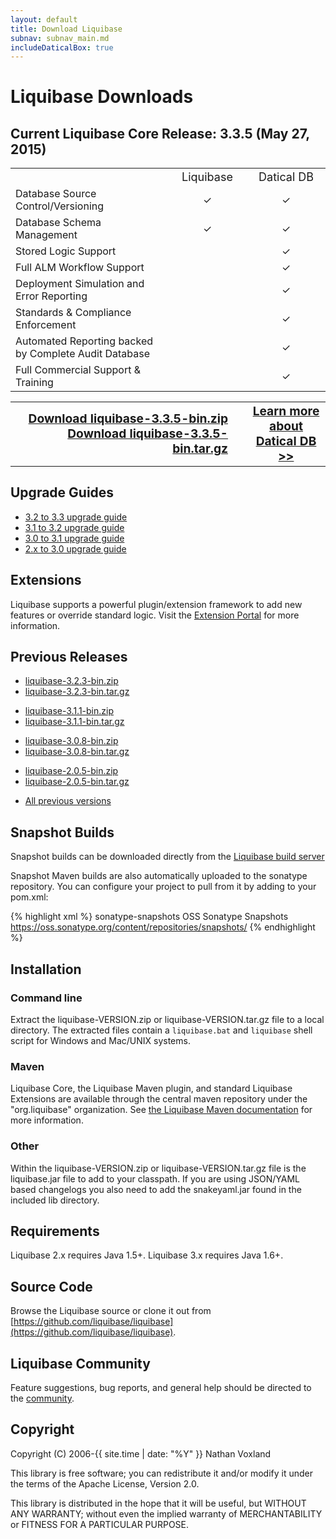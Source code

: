 ```yaml
---
layout: default
title: Download Liquibase
subnav: subnav_main.md
includeDaticalBox: true
---
```


# Liquibase Downloads #

## Current Liquibase Core Release: 3.3.5 (May 27, 2015) ##

<table style="width:100%" class="comparison-table">
<tr>
<td style="width:50%"></td>
<td style="width:25%; font-size: large"><center>Liquibase</center></td>
<td style="width:25%; font-size: large"><center>Datical DB</center></td>
</tr>
<tr>
<td style="width:50%">Database Source Control/Versioning</td>
<td style="width:25%"><center>✓</center></td>
<td style="width:25%"><center>✓</center></td>
</tr>
<tr>
<td style="width:50%">Database Schema Management</td>
<td style="width:25%"><center>✓</center></td>
<td style="width:25%"><center>✓</center></td>
</tr>
<tr>
<td style="width:50%">Stored Logic Support</td>
<td style="width:25%"> </td>
<td style="width:25%"><center>✓</center></td>
</tr>
<tr>
<td style="width:50%">Full ALM Workflow Support</td>
<td style="width:25%"> </td>
<td style="width:25%"><center>✓</center></td>
</tr>
<tr>
<td style="width:50%">Deployment Simulation and Error Reporting</td>
<td style="width:25%"> </td>
<td style="width:25%"><center>✓</center></td>
</tr>
<tr>
<td style="width:50%">Standards & Compliance Enforcement</td>
<td style="width:25%"> </td>
<td style="width:25%"><center>✓</center></td>
</tr>
<tr>
<td style="width:50%">Automated Reporting backed by Complete Audit Database</td>
<td style="width:25%"> </td>
<td style="width:25%"><center>✓</center></td>
</tr>
<tr>
<td style="width:50%">Full Commercial Support & Training</td>
<td style="width:25%"> </td>
<td style="width:25%"><center>✓</center></td>
</tr>
</table>
<table>
<tr>
<td style="width:75%; text-align: right; padding-right: 30px" colspan="2">
    <a href="https://github.com/liquibase/liquibase/releases/download/liquibase-parent-3.3.5/liquibase-3.3.5-bin.zip" style="font-weight: bold; font-size: larger" onclick="trackOutboundLink(this, 'Download 3.3.5', 'github.com'); return false;">Download liquibase-3.3.5-bin.zip</a><br>
    <a href="https://github.com/liquibase/liquibase/releases/download/liquibase-parent-3.3.5/liquibase-3.3.5-bin.tar.gz" style="font-weight: bold; font-size: larger" onclick="trackOutboundLink(this, 'Download 3.3.5', 'github.com'); return false;">Download liquibase-3.3.5-bin.tar.gz</a></td>
<td style="width:25%"><center><a href="http://www.datical.com/liquibase" target="_blank" style="font-weight: bold; font-size: larger" onClick="trackOutboundLink(this, 'Datical', 'Liquibase RFI'); return false;">Learn more about<br/>Datical DB >></a></center></td>
</tr>
</table>

## Upgrade Guides ##

<ul>
    <li><a href="../v3_3_upgrade.html">3.2 to 3.3 upgrade guide</a></li>
    <li><a href="../v3_2_upgrade.html">3.1 to 3.2 upgrade guide</a></li>
    <li><a href="../v3_1_upgrade.html">3.0 to 3.1 upgrade guide</a></li>
    <li><a href="../v3_upgrade.html">2.x to 3.0 upgrade guide</a></li>
</ul>

## Extensions ##

Liquibase supports a powerful plugin/extension framework to add new features or override standard logic. Visit the [Extension Portal](http://www.liquibase.org/extensions) for more information.

## Previous Releases ##

<ul>
    <li><a href="https://github.com/liquibase/liquibase/releases/download/liquibase-parent-3.2.3/liquibase-3.2.3-bin.zip" onclick="trackOutboundLink(this, 'Download 3.2.3', 'github.com'); return false;">liquibase-3.2.3-bin.zip</a></li>
    <li><a href="https://github.com/liquibase/liquibase/releases/download/liquibase-parent-3.2.3/liquibase-3.2.3-bin.tar.gz" onclick="trackOutboundLink(this, 'Download 3.2.3', 'github.com'); return false;">liquibase-3.2.3-bin.tar.gz</a></li>
</ul>
<ul>
    <li><a href="https://github.com/liquibase/liquibase/releases/download/liquibase-parent-3.1.1/liquibase-3.1.1-bin.zip" onclick="trackOutboundLink(this, 'Download 3.1.1', 'github.com'); return false;">liquibase-3.1.1-bin.zip</a></li>
    <li><a href="https://github.com/liquibase/liquibase/releases/download/liquibase-parent-3.1.1/liquibase-3.1.1-bin.tar.gz" onclick="trackOutboundLink(this, 'Download 3.1.1', 'github.com'); return false;">liquibase-3.1.1-bin.tar.gz</a></li>
</ul>
<ul>
<li><a href="https://github.com/liquibase/liquibase/releases/download/liquibase-parent-3.0.8/liquibase-3.0.8-bin.zip" onclick="trackOutboundLink(this, 'Download 3.0.8', 'github.com'); return false;">liquibase-3.0.8-bin.zip</a></li>
<li><a href="https://github.com/liquibase/liquibase/releases/download/liquibase-parent-3.0.8/liquibase-3.0.8-bin.tar.gz" onclick="trackOutboundLink(this, 'Download 3.0.8', 'github.com'); return false;">liquibase-3.0.8-bin.tar.gz</a></li>
</ul>
<ul>
<li><a href="https://github.com/liquibase/liquibase/releases/download/liquibase-parent-2.0.5/liquibase-2.0.5-bin.zip" onclick="trackOutboundLink(this, 'Download 2.0.5', 'github.com'); return false;">liquibase-2.0.5-bin.zip</a></li>
<li><a href="https://github.com/liquibase/liquibase/releases/download/liquibase-parent-2.0.5/liquibase-2.0.5-bin.tar.gz" onclick="trackOutboundLink(this, 'Download 2.0.5', 'github.com'); return false;">liquibase-2.0.5-bin.tar.gz</a></li>
</ul>
<ul>
<li><a href="https://github.com/liquibase/liquibase/releases">All previous versions</a></li>
</ul>

## Snapshot Builds ##

Snapshot builds can be downloaded directly from the <a href="https://liquibase.jira.com/builds/browse/CORE-LB" onclick="trackOutboundLink(this, 'Download Snapshot', 'liquibase.jira.com'); return false;">Liquibase build server</a>
 
Snapshot Maven builds are also automatically uploaded to the sonatype repository. You can configure your project to pull from it by adding to your pom.xml:
  
{% highlight xml %}
<repositories>
    <repository>
        <id>sonatype-snapshots</id>
        <name>OSS Sonatype Snapshots</name>
        <url>https://oss.sonatype.org/content/repositories/snapshots/</url>
    </repository>
</repositories>
{% endhighlight %}

## Installation ##

### Command line ###

Extract the liquibase-VERSION.zip or liquibase-VERSION.tar.gz file to a local directory. The extracted files contain a `liquibase.bat` and `liquibase` shell script for Windows and Mac/UNIX systems.

### Maven ###

Liquibase Core, the Liquibase Maven plugin, and standard Liquibase Extensions are available through the central maven repository under the "org.liquibase" organization. See <a href="../documentation/maven/index.html">the Liquibase Maven documentation</a> for more information.

### Other ### 

Within the liquibase-VERSION.zip or liquibase-VERSION.tar.gz file is the liquibase.jar file to add to your classpath. If you are using JSON/YAML based changelogs you also need to add the snakeyaml.jar found in the included lib directory.

## Requirements ##

Liquibase 2.x requires Java 1.5+. Liquibase 3.x requires Java 1.6+.

## Source Code ##

Browse the Liquibase source or clone it out from [https://github.com/liquibase/liquibase](https://github.com/liquibase/liquibase).

## Liquibase Community ##

Feature suggestions, bug reports, and general help should be directed to the [community](../community/index.html).

## Copyright ##
Copyright (C) 2006-{{ site.time | date: "%Y" }}  Nathan Voxland

This library is free software; you can redistribute it and/or modify it under the terms of the Apache License, Version 2.0.

This library is distributed in the hope that it will be useful, but WITHOUT ANY WARRANTY; without even the implied warranty of MERCHANTABILITY or FITNESS FOR A PARTICULAR PURPOSE.